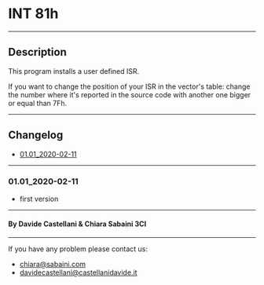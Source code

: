 # INT 81h
---

## Description
This program installs a user defined ISR.

If you want to change the position of your ISR in the vector's table: change the number where it's reported in the source code with another one bigger or equal than 7Fh.

--- 
## Changelog 
- [01.01_2020-02-11](#0101_2020-02-11)

---
### 01.01_2020-02-11
- first version

---
#### By Davide Castellani & Chiara Sabaini 3CI
---
If you have any problem please contact us:

- chiara@sabaini.com 
- davidecastellani@castellanidavide.it
